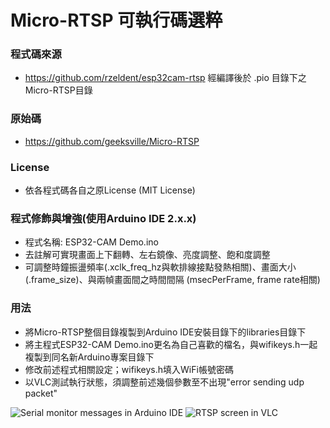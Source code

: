 # Micro-RTSP 可執行碼選粹

### 程式碼來源
- https://github.com/rzeldent/esp32cam-rtsp 經編譯後於 .pio 目錄下之Micro-RTSP目錄

### 原始碼
- https://github.com/geeksville/Micro-RTSP

### License
- 依各程式碼各自之原License (MIT License)

### 程式修飾與增強(使用Arduino IDE 2.x.x)
- 程式名稱: ESP32-CAM Demo.ino
- 去註解可實現畫面上下翻轉、左右鏡像、亮度調整、飽和度調整
- 可調整時鐘振盪頻率(.xclk_freq_hz與軟排線接點發熱相關)、畫面大小(.frame_size)、與兩幀畫面間之時間間隔
    (msecPerFrame, frame rate相關)

### 用法
- 將Micro-RTSP整個目錄複製到Arduino IDE安裝目錄下的libraries目錄下
- 將主程式ESP32-CAM Demo.ino更名為自己喜歡的檔名，與wifikeys.h一起複製到同名新Arduino專案目錄下
- 修改前述程式相關設定；wifikeys.h填入WiFi帳號密碼
- 以VLC測試執行狀態，須調整前述幾個參數至不出現"error sending udp packet"

![Serial monitor messages in Arduino IDE](https://github.com/weichenlin306/micro-rtsp/assets/133075659/c234700a-0e69-4f38-93a0-153de66970f4)
![RTSP screen in VLC](https://github.com/weichenlin306/micro-rtsp/assets/133075659/7beb3aaf-da99-40c3-81a4-0bc1bb9795aa)
